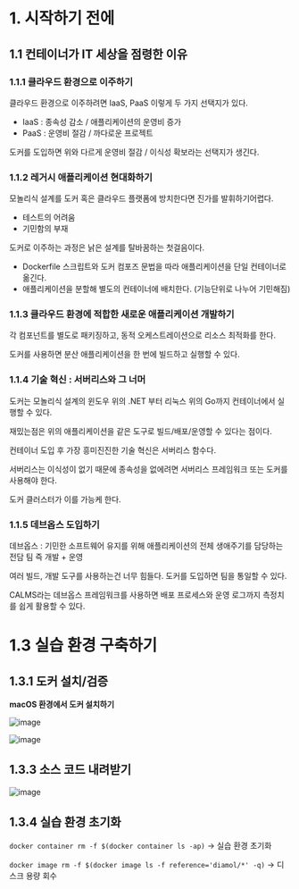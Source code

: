 # 1. 시작하기 전에

## 1.1 컨테이너가 IT 세상을 점령한 이유

### 1.1.1 클라우드 환경으로 이주하기

클라우드 환경으로 이주하려면 IaaS, PaaS 이렇게 두 가지 선택지가 있다.

- IaaS : 종속성 감소 / 애플리케이션의 운영비 증가
- PaaS : 운영비 절감 / 까다로운 프로젝트

도커를 도입하면 위와 다르게 운영비 절감 / 이식성 확보라는 선택지가 생긴다.

### 1.1.2 레거시 애플리케이션 현대화하기

모놀리식 설계를 도커 혹은 클라우드 플랫폼에 방치한다면 진가를 발휘하기어렵다.

- 테스트의 어려움
- 기민함의 부재

도커로 이주하는 과정은 낡은 설계를 탈바꿈하는 첫걸음이다.

- Dockerfile 스크립트와 도커 컴포즈 문법을 따라 애플리케이션을 단일 컨테이너로 옮긴다.
- 애플리케이션을 분할해 별도의 컨테이너에 배치한다. (기능단위로 나누어 기민해짐)

### 1.1.3 클라우드 환경에 적합한 새로운 애플리케이션 개발하기

각 컴포넌트를 별도로 패키징하고, 동적 오케스트레이션으로 리소스 최적화를 한다.

도커를 사용하면 분산 애플리케이션을 한 번에 빌드하고 실행할 수 있다.

### 1.1.4 기술 혁신 : 서버리스와 그 너머

도커는 모놀리식 설계의 윈도우 위의 .NET 부터 리눅스 위의 Go까지 컨테이너에서 실행할 수 있다.

재밌는점은 위의 애플리케이션을 같은 도구로 빌드/배포/운영할 수 있다는 점이다.

컨테이너 도입 후 가장 흥미진진한 기술 혁신은 서버리스 함수다.

서버리스는 이식성이 없기 때문에 종속성을 없에려면 서버리스 프레임워크 또는 도커를 사용해야 한다.

도커 클러스터가 이를 가능케 한다.

### 1.1.5 데브옵스 도입하기

데브옵스 : 기민한 소프트웨어 유지를 위해 애플리케이션의 전체 생애주기를 담당하는 전담 팀 즉 개발 + 운영

여러 빌드, 개발 도구를 사용하는건 너무 힘들다. 도커를 도입하면 팀을 통일할 수 있다.

CALMS라는 데브옵스 프레임워크를 사용하면 배포 프로세스와 운영 로그까지 측정치를 쉽게 활용할 수 있다.

# 1.3 실습 환경 구축하기

## 1.3.1 도커 설치/검증

**macOS 환경에서 도커 설치하기**

![image](https://github.com/user-attachments/assets/4e147482-9e4b-4b79-981f-0d9444a0cb01)

![image](https://github.com/user-attachments/assets/914af804-a605-46bd-a333-a2620593f10b)

## 1.3.3 소스 코드 내려받기

![image](https://github.com/user-attachments/assets/5aa42198-98ce-4e27-a8ae-b78cae1e685a)

## 1.3.4 실습 환경 초기화

`docker container rm -f $(docker container ls -ap)` → 실습 환경 초기화

`docker image rm -f $(docker image ls -f reference='diamol/*' -q)` → 디스크 용량 회수
